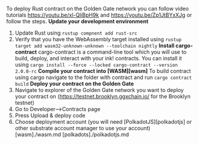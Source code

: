 To deploy Rust contract on the Golden Gate network you can follow video tutorials <https://youtu.be/xl-QliBpH9k> and <https://youtu.be/Zp1JtBYxXJg> or follow the steps.
**Update your development environment**
1. Update Rust using `rustup compnent add rust-src`
2. Verify that you have the WebAssembly target installed using `rustup target add wasm32-unknown-unknown --toolchain nightly`
**Install cargo-contract** 
cargo-contract is a command-line tool which you will use to build, deploy, and interact with your ink! contracts. You can install it using `cargo install --force --locked cargo-contract --version 2.0.0-rc`
**Compile your contract into [WASM][wasm]**
To build contract using cargo navigate to the folder with contract and run `cargo contract build`
**Deploy your contract on the Golden Gate**
1. Navigate to explorer of the Golden Gate network you want to deploy your contract on (<https://testnet.brooklyn.ggxchain.io/> for the Brooklyn testnet)
2. Go to Developer-->Contracts page
3. Press Upload & deploy code
4. Choose deployment account (you will need [PolkadotJS][polkadotjs] or other substrate account manager to use your account)
[wasm]./wasm.md
[polkadots]./polkadotjs.md